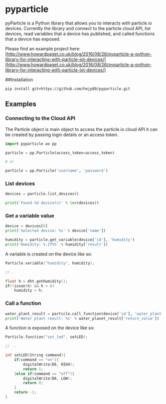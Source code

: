 # pyparticle
pyParticle is a Python library that allows you to interacts with particle.io devices. Currently the library and connect to the particle cloud API, list devices, read variables that a device has published, and called functions that a device has exposed.

Please find an example project here: [http://www.howardpaget.co.uk/blog/2016/08/26/pyparticle-a-python-library-for-interacting-with-particle-iot-devices/](http://www.howardpaget.co.uk/blog/2016/08/26/pyparticle-a-python-library-for-interacting-with-particle-iot-devices/)

##Installation

```pip install git+https://github.com/hejp89/pyparticle.git```

## Examples

### Connecting to the Cloud API

The Particle object is main object to access the particle.io cloud API it can be created by passing login details or an access token.

```Python
import pyparticle as pp

particle = pp.Particle(access_token=access_token)

# or

particle = pp.Particle('username', 'password')
```

### List devices

```Python
devices = particle.list_devices()

print('Found %d device(s)' % len(devices))
```

### Get a variable value
```Python
device = devices[0]
print('Selected device: %s' % device['name'])

humidity = particle.get_variable(device['id'], 'humidity')
print('Humidity: %.2f%%' % humidity['result'])
```

A variable is created on the device like so:

```C
Particle.variable("humidity", humidity);

//..

float h = dht.getHumidity();
if(!isnan(h) && h > 0)
    humidity = h;
```

### Call a function
```Python
water_plant_result = particle.call_function(device['id'], 'water_plant', 10)
print('Water plant result: %s' % water_planet_result['return_value'])
```

A function is exposed on the device like so:

```C
Particle.function("set_led", setLED);

// ..

int setLED(String command){
    if(command == "on"){
        digitalWrite(D6, HIGH);
        return 1;
    }else if(command == "off"){
        digitalWrite(D6, LOW);
        return 0;
    }
    return -1;
}
```

